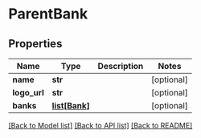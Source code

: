 # ParentBank

## Properties
Name | Type | Description | Notes
------------ | ------------- | ------------- | -------------
**name** | **str** |  | [optional] 
**logo_url** | **str** |  | [optional] 
**banks** | [**list[Bank]**](Bank.md) |  | [optional] 

[[Back to Model list]](../README.md#documentation-for-models) [[Back to API list]](../README.md#documentation-for-api-endpoints) [[Back to README]](../README.md)



